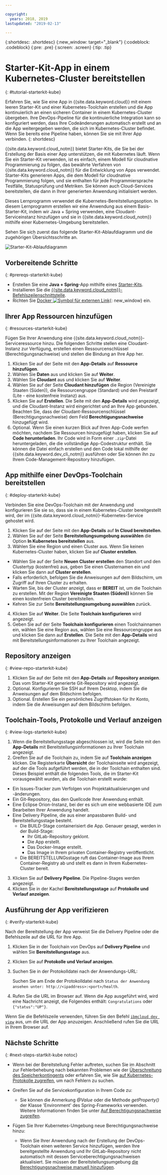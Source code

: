 ```yaml
---

copyright:
  years: 2018, 2019
lastupdated: "2019-02-13"

---
```


{:shortdesc: .shortdesc}
{:new_window: target="_blank"}
{:codeblock: .codeblock}
{:pre: .pre}
{:screen: .screen}
{:tip: .tip}

# Starter-Kit-App in einem Kubernetes-Cluster bereitstellen
{: #tutorial-starterkit-kube}

Erfahren Sie, wie Sie eine App in {{site.data.keyword.cloud}} mit einem leeren Starter-Kit und einer Kubernetes-Toolchain erstellen und die App kontinuierlich an einen sicheren Container in einem Kubernetes-Cluster übergeben. Ihre DevOps-Pipeline für die kontinuierliche Integration kann so konfiguriert werden, dass Ihre Codeänderungen automatisch erstellt und an die App weitergegeben werden, die sich im Kubernetes-Cluster befindet. Wenn Sie bereits eine Pipeline haben, können Sie sie mit Ihrer App verbinden.
{: shortdesc}

{{site.data.keyword.cloud_notm}} bietet Starter-Kits, die Sie bei der Erstellung der Basis einer App unterstützen, die mit Kubernetes läuft. Wenn Sie ein Starter-Kit verwenden, ist es einfach, einem Modell für cloudnative Programmierung zu folgen, das bewährte Verfahren von {{site.data.keyword.cloud_notm}} für die Entwicklung von Apps verwendet. Starter-Kits generieren Apps, die dem Modell für cloudnative Programmierung folgen, und sie enthalten für jede Programmiersprache Testfälle, Statusprüfung und Metriken. Sie können auch Cloud-Services bereitstellen, die dann in Ihrer generierten Anwendung initialisiert werden.

Dieses Lernprogramm verwendet die Kubernetes-Bereitstellungsoption. In diesem Lernprogramm erstellen wir eine Anwendung aus einem Basis-Starter-Kit, indem wir Java + Spring verwenden, eine Cloudant-Serviceinstanz hinzufügen und sie in {{site.data.keyword.cloud_notm}} mithilfe einer Kubernetes-Umgebung bereitstellen.

Sehen Sie sich zuerst das folgende Starter-Kit-Ablaufdiagramm und die zugehörigen Übersichtsschritte an.

![Starter-Kit-Ablaufdiagramm](../images/starterkit-flow.png) 

## Vorbereitende Schritte
{: #prereqs-starterkit-kube}

* Erstellen Sie eine **Java + Spring**-App mithilfe eines [Starter-Kits](/docs/apps/tutorials/tutorial_starter-kit.html#tutorial-starterkit).
* Installieren Sie die [{{site.data.keyword.cloud_notm}}-Befehlszeilenschnittstelle](/docs/cli/index.html).
* Richten Sie [Docker ![Symbol für externen Link](../../icons/launch-glyph.svg "Symbol für externen Link")](https://www.docker.com/get-started){: new_window} ein.

## Ihrer App Ressourcen hinzufügen
{: #resources-starterkit-kube}

Fügen Sie Ihrer Anwendung eine {{site.data.keyword.cloud_notm}}-Serviceressource hinzu. Die folgenden Schritte stellen eine Cloudant-Instanz zur Verfügung, erstellen einen Ressourcenschlüssel (Berechtigungsnachweise) und stellen die Bindung an Ihre App her.

1. Klicken Sie auf der Seite mit den **App-Details** auf **Ressource hinzufügen**.
2. Wählen Sie **Daten** aus und klicken Sie auf **Weiter**.
3. Wählen Sie **Cloudant** aus und klicken Sie auf **Weiter**.
4. Wählen Sie auf der Seite **Cloudant hinzufügen** die Region (Vereinigte Staaten (Süden)), die Ressourcengruppe (Standard) und den Preistarif (Lite - eine kostenfreie Instanz) aus.
5. Klicken Sie auf **Erstellen**. Die Seite mit den **App-Details** wird angezeigt, und die Cloudant-Instanz wird eingerichtet und an Ihre App gebunden. Beachten Sie, dass der Cloudant-Ressourcenschlüssel (Berechtigungsnachweise) dem Feld **Berechtigungsnachweise** hinzugefügt wird.
6. Optional. Wenn Sie einen kurzen Blick auf Ihren App-Code werfen möchten, nachdem Sie Ressourcen hinzugefügt haben, klicken Sie auf **Code herunterladen**. Ihr Code wird in Form einer `.zip`-Datei heruntergeladen, die die vollständige App-Codestruktur enthält. Sie können die Datei einfach erstellen und den Code lokal mithilfe der {{site.data.keyword.dev_cli_notm}} ausführen oder Sie können ihn zu Ihrem Code-Management-Repository hinzufügen.

## App mithilfe einer DevOps-Toolchain bereitstellen
{: #deploy-starterkit-kube}

Verbinden Sie eine DevOps-Toolchain mit der Anwendung und konfigurieren Sie sie so, dass sie in einem Kubernetes-Cluster bereitgestellt wird, der im {{site.data.keyword.cloud_notm}}-Kubernetes-Service gehostet wird.

1. Klicken Sie auf der Seite mit den **App-Details** auf **In Cloud bereitstellen**.
2. Wählen Sie auf der Seite **Bereitstellungsumgebung auswählen** die Option **In Kubernetes bereitstellen** aus.
3. Wählen Sie eine Region und einen Cluster aus. Wenn Sie keinen Kubernetes-Cluster haben, klicken Sie auf **Cluster erstellen**.
  * Wählen Sie auf der Seite **Neuen Cluster erstellen** den Standort und den Clustertyp (kostenfrei) aus, geben Sie einen Clusternamen ein und klicken Sie dann auf **Cluster erstellen**.
  * Falls erforderlich, befolgen Sie die Anweisungen auf dem Bildschirm, um Zugriff auf Ihren Cluster zu erhalten.
  * Warten Sie, bis der Cluster anzeigt, dass er **BEREIT** ist, um die Toolchain zu erstellen. Mit der Region **Vereinigte Staaten (Süden))** können Sie einen kostenfreien Cluster bereitstellen.
  * Kehren Sie zur Seite **Bereitstellungsumgebung auswählen** zurück.
4. Klicken Sie auf **Weiter**. Die Seite **Toolchain konfigurieren** wird angezeigt.
5. Geben Sie auf der Seite **Toolchain konfigurieren** einen Toolchainnamen ein, wählen Sie eine Region aus, wählen Sie eine Ressourcengruppe aus und klicken Sie dann auf **Erstellen**. Die Seite mit den **App-Details** wird mit Bereitstellungsinformationen zu Ihrer Toolchain angezeigt.

## Repository anzeigen
{: #view-repo-starterkit-kube}

1. Klicken Sie auf der Seite mit den **App-Details** auf **Repository anzeigen**. Das vom Starter-Kit generierte Git-Repository wird angezeigt.
2. Optional. Konfigurieren Sie SSH auf Ihrem Desktop, indem Sie die Anweisungen auf dem Bildschirm befolgen.
3. Optional. Erstellen Sie ein persönliches Zugriffstoken für Ihr Konto, indem Sie die Anweisungen auf dem Bildschirm befolgen.

## Toolchain-Tools, Protokolle und Verlauf anzeigen
{: #view-logs-starterkit-kube}

1. Wenn die Bereitstellungsstage abgeschlossen ist, wird die Seite mit den **App-Details** mit Bereitstellungsinformationen zu Ihrer Toolchain angezeigt.
2. Greifen Sie auf die Toolchain zu, indem Sie auf **Toolchain anzeigen** klicken. Die Registerkarte **Übersicht** der Toolchainseite wird angezeigt, auf der die Tools aufgeführt werden, die in der Toolchain enthalten sind. Dieses Beispiel enthält die folgenden Tools, die im Starter-Kit vorausgewählt wurden, als die Toolchain erstellt wurde:
  * Ein Issues-Tracker zum Verfolgen von Projektaktualisierungen und -änderungen.
  * Ein Git-Repository, das den Quellcode Ihrer Anwendung enthält.
  * Eine Eclipse Orion-Instanz, bei der es sich um eine webbasierte IDE zum Bearbeiten Ihrer Anwendung handelt.
  * Eine Delivery Pipeline, die aus einer anpassbaren Build- und Bereitstellungsstage besteht.
	 * Die BUILD-Stage containerisiert die App. Genauer gesagt, werden in der Build-Stage:
	   * Ihr GitLab-Repository geklont.
	   * Die App erstellt.
	   * Das Docker-Image erstellt.
	   * Das Image in Ihrem privaten Container-Registry veröffentlicht.
	 * Die BEREITSTELLUNGsstage ruft das Container-Image aus Ihrem Container-Registry ab und stellt es dann in Ihrem Kubernetes-Cluster bereit.
3. Klicken Sie auf **Delivery Pipeline**. Die Pipeline-Stages werden angezeigt.
4. Klicken Sie in der Kachel **Bereitstellungsstage** auf **Protokolle und Verlauf anzeigen**.

## Ausführung der App verifizieren
{: #verify-starterkit-kube}

Nach der Bereitstellung der App verweist Sie die Delivery Pipeline oder die Befehlszeile auf die URL für Ihre App.

1. Klicken Sie in der Toolchain von DevOps auf **Delivery Pipeline** und wählen Sie **Bereitstellungsstage** aus.
2. Klicken Sie auf **Protokolle und Verlauf anzeigen**.
3. Suchen Sie in der Protokolldatei nach der Anwendungs-URL:

    Suchen Sie am Ende der Protokolldatei nach `Status der Anwendung ansehen unter: http://<ipaddress>:<port>/health`.

4. Rufen Sie die URL im Browser auf. Wenn die App ausgeführt wird, wird eine Nachricht anzeigt, die Folgendes enthält: `Congratulations` oder `{"status":"UP"}`.

Wenn Sie die Befehlszeile verwenden, führen Sie den Befehl [`ibmcloud dev view`](/docs/cli/idt/commands.html#view) aus, um die URL der App anzuzeigen. Anschließend rufen Sie die URL in Ihrem Browser auf.

## Nächste Schritte
{: #next-steps-startkit-kube notoc}

* Wenn bei der Bereitstellung Fehler auftreten, suchen Sie im Abschnitt zur Fehlerbehebung nach bekannten Problemen wie der [Überschreitung des Speicherkontingents](/docs/apps/ts_apps.html#exceed_quota) oder erfahren Sie, wie Sie [auf Kubernetes-Protokolle zugreifen](/docs/apps/ts_apps.html#access_kube_logs), um nach Fehlern zu suchen.

* Greifen Sie auf die Servicekonfiguration in Ihrem Code zu:
	- Sie können die Anmerkung _@Value_ oder die Methode _getProperty()_ der Klasse 'Environment' des Spring-Frameworks verwenden. Weitere Informationen finden Sie unter [Auf Berechtigungsnachweise zugreifen](/docs/java-spring/configuration.html#configuration#accessing-credentials).

* Fügen Sie Ihrer Kubernetes-Umgebung neue Berechtigungsnachweise hinzu:
	- Wenn Sie Ihrer Anwendung nach der Erstellung der DevOps-Toolchain einen weiteren Service hinzufügen, werden Ihre bereitgestellte Anwendung und Ihr GitLab-Repository nicht automatisch mit dessen Serviceberechtigungsnachweisen aktualisiert. Sie müssen der Bereitstellungsumgebung [die Berechtigungsnachweise manuell hinzufügen](/docs/apps/creds_kube.html#sk_kube).
